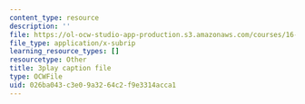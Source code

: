 ```yaml
---
content_type: resource
description: ''
file: https://ol-ocw-studio-app-production.s3.amazonaws.com/courses/16-687-private-pilot-ground-school-january-iap-2019/026ba043c3e09a3264c2f9e3314acca1_edLnZgF9mUg.srt
file_type: application/x-subrip
learning_resource_types: []
resourcetype: Other
title: 3play caption file
type: OCWFile
uid: 026ba043-c3e0-9a32-64c2-f9e3314acca1
---
```

